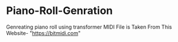# Piano-Roll-Genration
Genreating piano roll using transformer
MIDI File is Taken From This Website- "https://bitmidi.com" 
